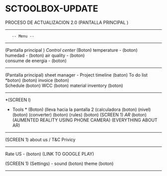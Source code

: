 # SCTOOLBOX-UPDATE
PROCESO DE ACTUALIZACION 2.0
(PANTALLA PRINCIPAL )
___________________________________________________________
       -- Menu -- 
____________________________________________________________
(Pantalla principal )
 *Control center*                          (Boton) 
                     temperature -         (boton)	
                     humedad -             (boton)
                     air quality -         (boton)             
                     consume de energia -  (boton)
_____________________________________________________________
(Pantalla principal)
  sheet manager -    Project timeline      (baton)
                     To do list *boton)    (boton)
                     invoice               (boton)		
                     Schedule              (boton)
                     WCC                   (boton)
                     material inventory    (boton)
______________________________________________________________
*(SCREEN l)
 * Tools * 
                    (Boton) (lleva hacia la pantalla 2
                    (calculadora           (boton)
                    (nivel)                (boton)
                    (converter)            (boton)
                    (rules)                (boton)
(SCREEN 1)
   *AR*                                    (boton) 
(AUMENTED REALITY USING PHONE CAMERA) (EVERYTHING ABOUT AR)
______________________________________________________________
         

(SCREEN 1)
about us /          T&C 
                    Privicy
______________________________________________________________
Rate US -                                   (boton)
(LINK TO GOOGLE PLAY)

(SCREEN 1) 
(Settings) -       sound                    (boton)
                   theme                    (boton)
_______________________________________________________________
